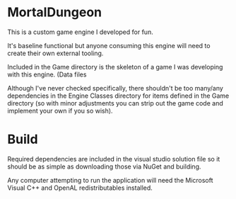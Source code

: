 # MortalDungeon
This is a custom game engine I developed for fun.

It's baseline functional but anyone consuming this engine will need to create their own external tooling. 

Included in the Game directory is the skeleton of a game I was developing with this engine. (Data files 

Although I've never checked specifically, there shouldn't be too many/any dependencies in the Engine Classes directory for items defined in the Game directory 
(so with minor adjustments you can strip out the game code and implement your own if you so wish).

# Build
Required dependencies are included in the visual studio solution file so it should be as simple as downloading those via NuGet and building. 

Any computer attempting to run the application will need the Microsoft Visual C++ and OpenAL redistributables installed.
